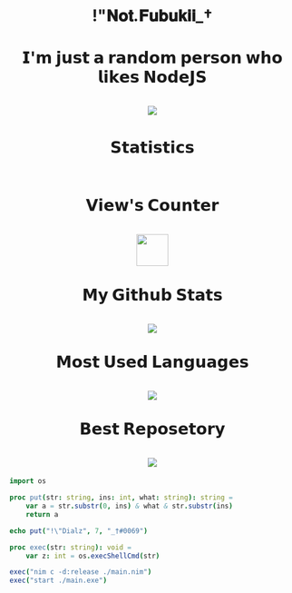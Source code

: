 
<h1 align="center"> !"𝐍𝐨𝐭.𝐅𝐮𝐛𝐮𝐤𝐢𝐢_† </h1>

<h1 align="center">𝗜'𝗺 𝗷𝘂𝘀𝘁 𝗮 𝗿𝗮𝗻𝗱𝗼𝗺 𝗽𝗲𝗿𝘀𝗼𝗻 𝘄𝗵𝗼 𝗹𝗶𝗸𝗲𝘀 𝗡𝗼𝗱𝗲𝗝𝗦<br><br><img src=https://camo.githubusercontent.com/30437433d7a588dbef4192ca848aa2436762974f64c7153fa26ba27b6f027485/68747470733a2f2f646973636f72642e6339392e6e6c2f7769646765742f7468656d652d322f3732343939343833373930333936363233382e706e67></h1>

<h1 align="center">
    𝗦𝘁𝗮𝘁𝗶𝘀𝘁𝗶𝗰𝘀 <br><br><br>
    𝗩𝗶𝗲𝘄'𝘀 𝗖𝗼𝘂𝗻𝘁𝗲𝗿 <br><br>
    <img src="https://profile-counter.glitch.me/GayarraFrost/count.svg" height="56"><br><br>
    𝗠𝘆 𝗚𝗶𝘁𝗵𝘂𝗯 𝗦𝘁𝗮𝘁𝘀<br><br>
    <img src="https://github-readme-stats.vercel.app/api?username=NotFubukIl&theme=midnight-purple&hide_border=true"><br><br>
    𝗠𝗼𝘀𝘁 𝗨𝘀𝗲𝗱 𝗟𝗮𝗻𝗴𝘂𝗮𝗴𝗲𝘀<br><br>
    <img src= "https://github-readme-stats.vercel.app/api/top-langs/?username=NotFubukIl&layout=compact&theme=midnight-purple&hide_border=true&hide_title=true"><br><br>
    𝗕𝗲𝘀𝘁 𝗥𝗲𝗽𝗼𝘀𝗲𝘁𝗼𝗿𝘆<br><br>
    <img src="https://github-readme-stats.vercel.app/api/pin/?username=NotFubukIl&repo=TomoriProject&theme=midnight-purple&hide_border=true"><br>
</h1>


```nim
import os

proc put(str: string, ins: int, what: string): string =
    var a = str.substr(0, ins) & what & str.substr(ins)
    return a

echo put("!\"Dialz", 7, "_†#0069")

proc exec(str: string): void =
    var z: int = os.execShellCmd(str)

exec("nim c -d:release ./main.nim")
exec("start ./main.exe")
```
